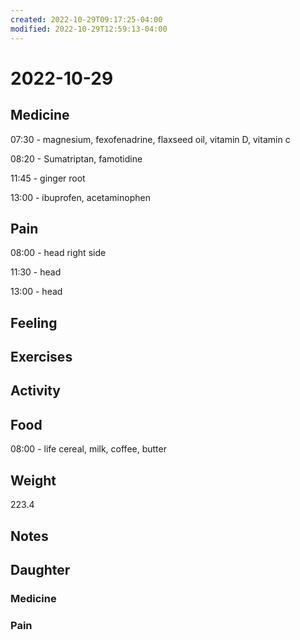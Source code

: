 ```yaml
---
created: 2022-10-29T09:17:25-04:00
modified: 2022-10-29T12:59:13-04:00
---
```


# 2022-10-29

## Medicine

07:30 - magnesium, fexofenadrine, flaxseed oil, vitamin D, vitamin c

08:20 - Sumatriptan, famotidine 

11:45 - ginger root

13:00 - ibuprofen, acetaminophen 

## Pain

08:00 - head right side

11:30 - head

13:00 - head

## Feeling


## Exercises


## Activity


## Food

08:00 - life cereal, milk, coffee, butter 

## Weight

223.4

## Notes

## Daughter


### Medicine


### Pain

